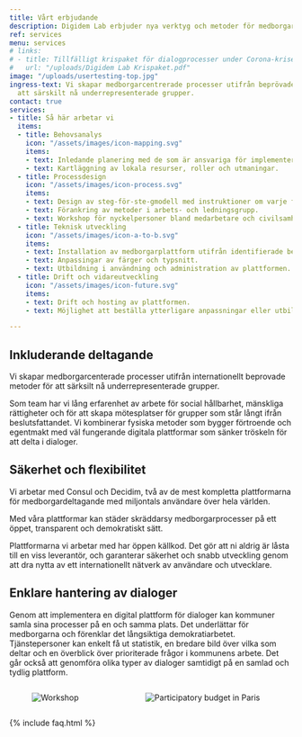 ```yaml
---
title: Vårt erbjudande
description: Digidem Lab erbjuder nya verktyg och metoder för medborgardeltagande.
ref: services
menu: services
# links:
# - title: Tillfälligt krispaket för dialogprocesser under Corona-krisen
#   url: "/uploads/Digidem Lab Krispaket.pdf"
image: "/uploads/usertesting-top.jpg"
ingress-text: Vi skapar medborgarcentrerade processer utifrån beprövade metoder för
  att särskilt nå underrepresenterade grupper.
contact: true
services:
- title: Så här arbetar vi
  items:
  - title: Behovsanalys
    icon: "/assets/images/icon-mapping.svg"
    items:
    - text: Inledande planering med de som är ansvariga för implementeringen.
    - text: Kartläggning av lokala resurser, roller och utmaningar.
  - title: Processdesign
    icon: "/assets/images/icon-process.svg"
    items:
    - text: Design av steg-för-ste-gmodell med instruktioner om varje fas.
    - text: Förankring av metoder i arbets- och ledningsgrupp.
    - text: Workshop för nyckelpersoner bland medarbetare och civilsamhälle.
  - title: Teknisk utveckling
    icon: "/assets/images/icon-a-to-b.svg"
    items:
    - text: Installation av medborgarplattform utifrån identifierade behov.
    - text: Anpassingar av färger och typsnitt.
    - text: Utbildning i användning och administration av plattformen.
  - title: Drift och vidareutveckling
    icon: "/assets/images/icon-future.svg"
    items:
    - text: Drift och hosting av plattformen.
    - text: Möjlighet att beställa ytterligare anpassningar eller utbildningar.

---
```


## Inkluderande deltagande
Vi skapar medborgarcenterade processer utifrån internationellt beprovade metoder för att särksilt nå underrepresenterade grupper.

Som team har vi lång erfarenhet av arbete för social hållbarhet, mänskliga rättigheter och för att skapa mötesplatser för grupper som står långt ifrån beslutsfattandet.
Vi kombinerar fysiska metoder som bygger förtroende och egentmakt med väl fungerande digitala plattformar som sänker tröskeln för att delta i dialoger.

## Säkerhet och flexibilitet
Vi arbetar med Consul och Decidim, två av de mest kompletta plattformarna för medborgardeltagande med miljontals användare över hela världen.

Med våra plattformar kan städer skräddarsy medborgarprocesser på ett öppet, transparent och demokratiskt sätt.

Plattformarna vi arbetar med har öppen källkod. Det gör att ni aldrig är låsta till en viss leverantör, och garanterar säkerhet och snabb utveckling genom att dra nytta av ett internationellt nätverk av användare och utvecklare.

## Enklare hantering av dialoger
Genom att implementera en digital plattform för dialoger kan kommuner samla sina processer på en och samma plats. Det underlättar för medborgarna och förenklar det långsiktiga demokratiarbetet.
Tjänstepersoner kan enkelt få ut statistik, en bredare bild över vilka som deltar och en överblick över prioriterade frågor i kommunens arbete. Det går också att genomföra olika typer av dialoger samtidigt på en samlad och tydlig plattform.

<div class="columns">
  <div class="column">
    <figure class="image is-3by2">
      <img src="{{site.baseurl}}/uploads/workshop.jpg" alt="Workshop">
    </figure>
  </div>
  <div class="column">
    <figure class="image is-3by2">
      <img src="{{site.baseurl}}/uploads/paris2.jpg" alt="Participatory budget in Paris">
    </figure>
  </div>
</div>

{% include faq.html %}
